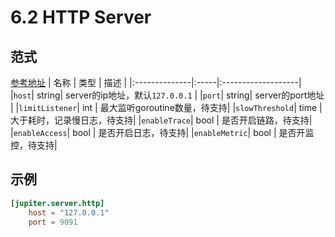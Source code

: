 # 6.2 HTTP Server

## 范式
[参考地址](https://github.com/douyu/jupiter/tree/master/server/xecho/config.go)
|  名称 | 类型 | 描述 |
|:--------------|:-----|:-------------------|
|`host`| string| server的ip地址，默认``127.0.0.1`` |
|`port`| string| server的port地址 |
|`limitListener`| int | 最大监听goroutine数量，待支持|
|`slowThreshold`| time | 大于耗时，记录慢日志，待支持|
|`enableTrace`| bool | 是否开启链路，待支持|
|`enableAccess`| bool | 是否开启日志，待支持|
|`enableMetric`| bool | 是否开监控，待支持|


## 示例
```toml
[jupiter.server.http]
    host = "127.0.0.1"
    port = 9091
```




